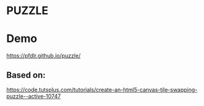 # PUZZLE
# Demo
https://pfdlr.github.io/puzzle/
## Based on: 
https://code.tutsplus.com/tutorials/create-an-html5-canvas-tile-swapping-puzzle--active-10747
